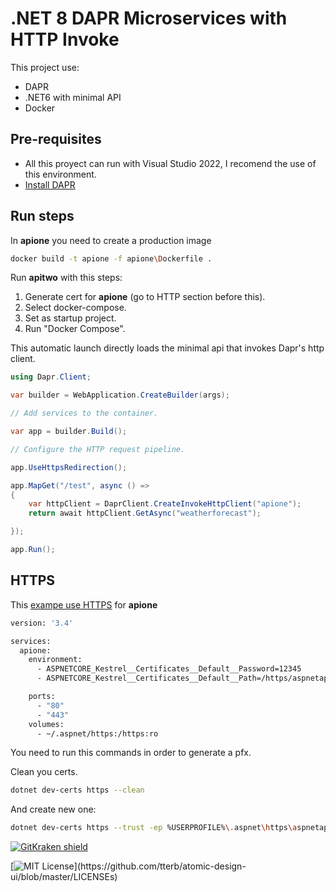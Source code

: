 # .NET 8 DAPR Microservices with HTTP Invoke

This project use:

* DAPR
* .NET6 with minimal API
* Docker

## Pre-requisites

* All this proyect can run with Visual Studio 2022, I recomend the use of this environment.
* [Install DAPR](https://docs.dapr.io/getting-started/install-dapr-cli/)

## Run steps

In **apione** you need to create a production image

```bash
docker build -t apione -f apione\Dockerfile .
```

Run **apitwo** with this steps:

1. Generate cert for **apione** (go to HTTP section before this).
2. Select docker-compose.
3. Set as startup project.
4. Run "Docker Compose".

This automatic launch directly loads the minimal api that invokes Dapr's http client.

```c#
using Dapr.Client;

var builder = WebApplication.CreateBuilder(args);

// Add services to the container.

var app = builder.Build();

// Configure the HTTP request pipeline.

app.UseHttpsRedirection();

app.MapGet("/test", async () =>
{
    var httpClient = DaprClient.CreateInvokeHttpClient("apione");
    return await httpClient.GetAsync("weatherforecast");

});

app.Run();
```

## HTTPS

This [exampe use HTTPS](https://docs.microsoft.com/en-us/aspnet/core/security/docker-compose-https?view=aspnetcore-8.0) for **apione**

```bash
version: '3.4'

services:
  apione:
    environment:
      - ASPNETCORE_Kestrel__Certificates__Default__Password=12345
      - ASPNETCORE_Kestrel__Certificates__Default__Path=/https/aspnetapp.pfx

    ports:
      - "80"
      - "443"
    volumes:
      - ~/.aspnet/https:/https:ro
```

You need to run this commands in order to generate a pfx.

Clean you certs.

```bash
dotnet dev-certs https --clean
```

And create new one:

```bash
dotnet dev-certs https --trust -ep %USERPROFILE%\.aspnet\https\aspnetapp.pfx -p 12345
```

[![GitKraken shield](https://img.shields.io/badge/GitKraken-Legendary%20Git%20Tools-teal?style=plastic&logo=gitkraken)](https://gitkraken.com/invite/sUviHf86)

[![MIT License](https://img.shields.io/apm/l/atomic-design-ui.svg?)](https://github.com/tterb/atomic-design-ui/blob/master/LICENSEs)
